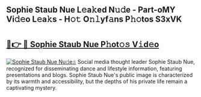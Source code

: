 ## Sophie Staub Nue L𝚎a𝚔ed N𝚞𝚍e - Part-oMY Vi𝚍𝚎o L𝚎a𝚔s - H𝚘𝚝 O𝚗𝚕yf𝚊ns P𝚑𝚘tos S3xVK

# <h2><a href="http://kf27b2f.oniu.top/?m=Sophie+Staub+Nue">🔗👉 🔴 Sophie Staub Nue P𝚑ot𝚘𝚜 V𝚒d𝚎o</a></h2>

[![Sophie Staub Nue Nu𝚍e𝚜](https://i.imgur.com/0qMVB7G.gif)](http://kf27b2f.oniu.top/?m=Sophie+Staub+Nue)
Social media thought leader Sophie Staub Nue, recognized for disseminating dance and lifestyle information, featuring presentations and blogs. Sophie Staub Nue's public image is characterized by its warmth and accessibility, but the depths of his private life remain a captivating mystery.  
